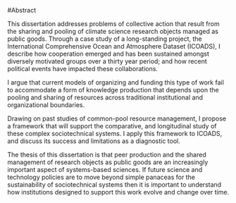 #Abstract 

This dissertation addresses problems of collective action that result from the sharing and pooling of climate science research objects managed as public goods. Through a case study of a long-standing  project, the International Comprehensive Ocean and Atmosphere Dataset (ICOADS), I describe how cooperation  emerged and has been sustained amongst diversely motivated groups over a thirty year period; and how recent political events have impacted these collaborations.

I argue that current models of organizing and funding this type of  work fail to accommodate a form of knowledge production that depends upon the pooling and sharing of resources across traditional institutional and organizational boundaries.  

Drawing on past studies of common-pool resource management, I propose a framework that will support the comparative, and longitudinal study of these complex sociotechnical systems. I apply this framework to ICOADS, and discuss its success and limitations as a diagnostic tool. 

The thesis of this dissertation is that peer production and the shared management of research objects as public goods are an increasingly important aspect of systems-based sciences. If future science and technology policies are to move beyond simple panaceas for the sustainability of sociotechnical systems then it is important to understand how institutions designed to support this work evolve and change over time. 
